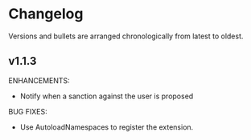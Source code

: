 # Changelog

Versions and bullets are arranged chronologically from latest to oldest.

## v1.1.3

ENHANCEMENTS:

- Notify when a sanction against the user is proposed

BUG FIXES:

- Use AutoloadNamespaces to register the extension.
